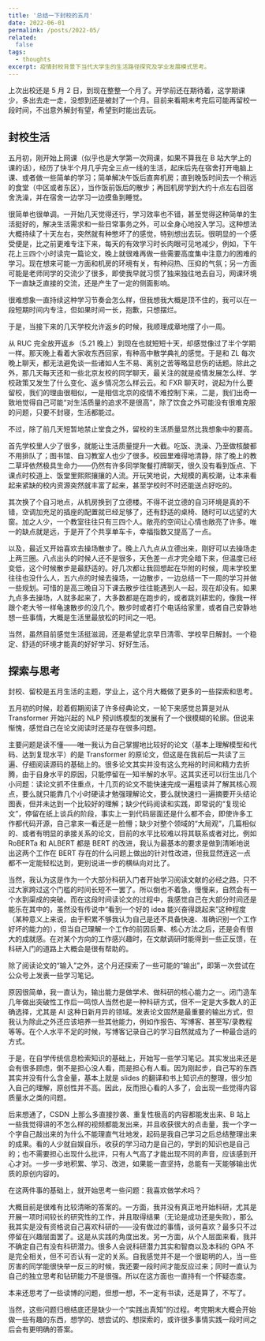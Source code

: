 ```yaml
---
title: '总结一下封校的五月'
date: 2022-06-01
permalink: /posts/2022-05/
related:
  false
tags:
  - thoughts
excerpt: 疫情封校背景下当代大学生的生活路径探究及学业发展模式思考。
---
```


上次出校还是 5 月 2 日，到现在整整一个月了。开学前还在期待着，这学期课少，多出去走一走，没想到还是被封了一个月。目前来看期末考完后可能再留校一段时间，不出意外解封有望，希望到时能出去玩。

## 封校生活

五月初，刚开始上网课（似乎也是大学第一次网课，如果不算我在 B 站大学上的课的话），经历了快半个月几乎完全三点一线的生活，起床后先在宿舍打开电脑上课、或者做一些简单的学习；简单解决午饭后直奔机房；直到晚饭时间去一个稍远的食堂（中区或者东区），当作饭前饭后的散步；再回机房学到大约十点左右回宿舍洗澡，并在宿舍一边学习一边摸鱼到睡觉。

很简单也很单调。一开始几天觉得还行，学习效率也不错，甚至觉得这种简单的生活挺好的，解决生活需求和一些日常事务之外，可以全身心地投入学习。这种想法大概持续了十天左右，突然就有种憋坏了的感觉，特别想出去玩。很明显的一个感受便是，比之前更难专注下来，每天的有效学习时长肉眼可见地减少，例如，下午花上三四个小时读完一篇论文，晚上就很难再做一些需要高度集中注意力的困难的学习。现在想来可能一方面和机房的环境有关，有种闷热、压抑的气氛；另一方面可能是老师同学的交流少了很多，即使我早就习惯了独来独往地去自习，网课环境下一直缺乏直接的交流，还是产生了一定的侧面影响。

很难想象一直持续这种学习节奏会怎么样，但我想我大概是顶不住的，我可以在一段短期时间内专注，但如果时间一长，抱歉，只想摆烂。

于是，当接下来的几天学校允许返乡的时候，我顺理成章地摆了小一周。

从 RUC 完全放开返乡（5.21 晚上）到现在也就短短十天，却感觉像过了半个学期一样。那天晚上看着大家收东西回家，有种高中散学典礼的感觉。于是和 ZL 每次晚上聊天，都无法避免谈一些诸如人生不易、离别之苦等略显悲伤的话题。除此之外，那几天每天还和一些北京友校的同学聊天，最关注的就是疫情发展怎么样、学校政策又发生了什么变化、返乡情况怎么样云云。和 FXR 聊天时，说起为什么要留校，我们的理由很相似，一是相信北京的疫情不难控制下来，二是，我们出奇一致地觉得自己可能“对生活质量的追求不是很高”，除了饮食之外可能没有很难克服的问题，只要不封寝，生活都能过。

不过，除了前几天短暂地禁止堂食之外，留校的生活质量显然比我想象中的要高。

首先学校里人少了很多，就能让生活质量提升一大截。吃饭、洗澡、乃至做核酸都不用排队了；图书馆、自习教室人也少了很多。校园里难得地清静，除了晚上的教二草坪依然极具生命力——仍然有许多同学聚餐打牌聊天，很久没有看到饭点、下课点时校道上、饭堂里熙熙攘攘的人流。开玩笑地说，大规模的离校潮，让本来看起来紧缺的校内资源突然就丰富了起来，甚至学校时不时还能送点好吃的。

其次换了个自习地点，从机房换到了立德楼。不得不说立德的自习环境是真的不错，空调加充足的插座的配置就已经足够了，还有舒适的桌椅、随时可以远望的大窗。加之人少，一个教室往往只有三四个人。敞亮的空间让心情也敞亮了许多。唯一的缺点就是远，于是开了个共享单车卡，幸福指数又提高了一点。

以及，最近又开始喜欢去操场散步了。晚上八九点从立德出来，刚好可以去操场走上两三圈。八点出头的时候人还不是很多，天色差一点才完全暗下来，但温度已经变低，这个时候散步是最舒适的。好几次都让我回想起在华附的时候，周末学校里往往也没什么人，五六点的时候去操场，一边散步，一边总结一下一周的学习并做一些规划。可惜的是高三晚自习下课去散步往往能遇到人一起，现在却没有。如果九点多去操场，人就多起来了，大多数都是在跑步的，或者跳刘耕宏的，像我一样跟个老大爷一样龟速散步的没几个。散步时或者打个电话给家里，或者自己安静地想一些事情，大概是生活里最放松的时间之一吧。

当然，虽然目前感觉生活挺滋润，还是希望北京早日清零、学校早日解封。一个稳定、舒适的环境才能真的好好学习、好好生活。

## 探索与思考

封校、留校是五月生活的主题，学业上，这个月大概做了更多的一些探索和思考。

五月初的时候，趁着假期阅读了许多经典论文，一轮下来感觉总算是对从 Transformer 开始兴起的 NLP 预训练模型的发展有了一个很模糊的轮廓。但说来惭愧，感觉自己在论文阅读时还是存在很多问题。

主要问题是读不懂——唯一我认为自己掌握地比较好的论文（基本上理解模型和代码、达到复现水平）的是 Transformer 的原论文，但这是在我前后一共读了三遍、仔细阅读源码的基础上的。很多论文其实并没有这么充裕的时间和精力去折腾，由于自身水平的原因，只能停留在一知半解的水平。这其实还可以衍生出几个小问题：读论文抓不住重点，十几页的论文不能快速完成一遍粗读并了解其核心观点，要么就只能靠几个小时硬读才勉强理解论文，要么就快速扫一遍摘要开头结论图表，但并未达到一个比较好的理解；缺少代码阅读和实践，即常说的“复现论文”，停留在纸上谈兵的阶段，事实上一到代码层面还是什么都不会，即使许多工作都代码开源，自己拿来一看还是一脸懵；缺少对整个领域的“大局观”，几篇相似的、或者有明显的承接关系的论文，目前的水平比较难以将其联系或者对比，例如 RoBERTa 和 ALBERT 都是 BERT 的改进，我认为最基本的要求是做到清晰地说出这两个工作在 BERT 存在的什么问题上做出的针对性改进，但我显然连这一点都不一定能轻松达到，更别说进一步的横纵向对比了。

当然，我认为这是作为一个大部分科研入门者开始学习阅读文献的必经之路，只不过大家跨过这个门槛的时间长短不一罢了。所以倒也不着急，慢慢来，自然会有一个水到渠成的突破。而在这段时间读论文的过程中，我感觉自己在大部分时间还是能乐在其中的，虽然没有传说中“看到一个好的 idea 能兴奋得跳起来”这种程度（某种意义上来说，由于积累不够我认为自己是还不具备快速、准确识别一个工作好坏的能力的），但当自己理解一个工作的前因后果、核心方法之后，还是会有很大的成就感。在对某个方向的工作感兴趣时，在文献调研时能得到一些正反馈，在科研入门的道路上大概会是很有帮助的。

除了阅读论文的“输入”之外，这个月还探索了一些可能的“输出”，即第一次尝试在公众号上发表一些学习笔记。

原因很简单，我一直认为，输出能力是做学术、做科研的核心能力之一。闭门造车几年做出突破性工作后一鸣惊人当然也是一种科研方式，但不一定是大多数人的正确选择，尤其是 AI 这种日新月异的领域。发表论文固然是最重要的输出方式，但我认为除此之外还应该培养一些其他能力，例如作报告、写博客、甚至写/录教程等等。在个人水平不足的时候，写博客记录自己的学习自然就成为了一种最合适的方式。

于是，在自学传统信息检索知识的基础上，开始写一些学习笔记。其实发出来还是会有很多顾虑，倒不是担心没人看，而是担心有人看。因为刚起步，自己写的东西其实并没有什么含金量，基本上就是 slides 的翻译和书上知识点的整理，很少加入自己的理解，原创性并不高。因此，反而担心看的人多了，会出现一些觉得内容质量水之类的问题。

后来想通了，CSDN 上那么多直接抄袭、重复性极高的内容都能发出来、B 站上一些我觉得讲的不怎么样的视频都能发出来，并且收获很大的点击量，我一个字一个字自己敲出来的为什么不能理直气壮地发，起码是我自己学习之后总结整理出来的成果。看的人少就自娱自乐，收获的学习动力是自己的，学到的知识也是自己的；也不需要担心出现什么批评，只有人气高了才能出现不同的声音，应该感到开心才对。一步一步地积累、学习、改进，如果能一直坚持，总能有一天能够输出优质的原创内容的。

在这两件事的基础上，就开始思考一些问题：我喜欢做学术吗？

大概目前是很难有比较清晰的答案的。一方面，我并没有真正地开始科研，尤其是开展一项时间较长的研究性的工作，并且取得结果（无论是成功还是失败），那么我其实是没有资格说自己喜欢科研的——没有做过的事情，谈何喜欢？最多只不过停留在兴趣层面罢了。这是从实践的角度出发。另一方面，从个人层面来看，我并不确定自己有没有科研潜力。很多人会说科研潜力其实和智商以及本科的 GPA 不是完全相关，但不可否认有一定的关系。自我感觉并不是一个很聪明的人，当一些厉害的同学能很快举一反三的时候，我还要一段时间才能反应过来；同时一直认为自己的独立思考和钻研能力不是很强。所以在这方面也一直持有一个怀疑态度。

本来还思考了一些读博的问题，但想一想，不一定有书读，还是算了，不写了。

当然，这些问题归根结底还是缺少一个“实践出真知”的过程。考完期末大概会开始做一些有趣的东西，想学的、想尝试的、想探索的，或许很多事情实践一段时间之后会有更明确的答案。